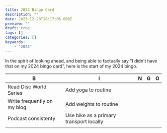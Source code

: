 ```yaml
---
title: 2024 Bingo Card
description: ""
date: 2023-12-28T18:17:06.000Z
preview: ""
draft: true
tags: []
categories: []
keywords:
    - "2024"
---
```


In the spirit of looking ahead, and being able to factually say "I didn't have that on my 2024 bingo card", here is the start of my 2024 bingo. 

<!--more-->

| B  | I  | N  | G  | O  |
|---|---|---|---|---|
|  Read Disc World Series | Add yoga to routine  |   |   |   |
| Write frequently on my blog  | Add weights to routine  |   |   |   |
| Podcast consistenty  | Use bike as a primary transport locally  |   |   |   |
|   |   |   |   |   |